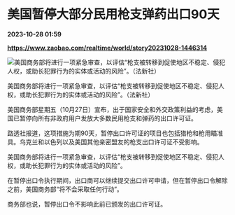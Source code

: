 # 美国暂停大部分民用枪支弹药出口90天

**2023-10-28 01:59**

**https://www.zaobao.com/realtime/world/story20231028-1446314**

![美国商务部将进行一项紧急审查，以评估“枪支被转移到促使地区不稳定、侵犯人权，或助长犯罪行为的实体或活动的风险”。（法新社）](https://static.zaobao.com/s3fs-public/styles/article_large_full/public/articles/2023/10/28/US-BIDEN-ADMINISTRATION-CRACKS-DOWN-ON-GUN-DEALERS-FOR-VIOLATION-213047.jpg?itok=PD9fNQ2Z "美国商务部将进行一项紧急审查，以评估“枪支被转移到促使地区不稳定、侵犯人权，或助长犯罪行为的实体或活动的风险”。（法新社）")

美国商务部将进行一项紧急审查，以评估“枪支被转移到促使地区不稳定、侵犯人权，或助长犯罪行为的实体或活动的风险”。（法新社）

美国商务部星期五（10月27日）宣布，出于国家安全和外交政策利益的考虑，美国已暂停向所有非政府用户发放大多数民用枪支和弹药的出口许可证。

路透社报道，这项措施为期90天，暂停出口许可证的项目也包括猎枪和枪用瞄准具。乌克兰和以色列以及美国其他亲密盟友的枪支出口许可证不受影响。

美国商务部将进行一项紧急审查，以评估“枪支被转移到促使地区不稳定、侵犯人权，或助长犯罪行为的实体或活动的风险”。

在暂停出口令执行期间，出口商可以继续提交出口许可申请，但在暂停出口令解除之前，美国商务部“将不会采取任何行动”。

商务部也说，暂停出口令不影响此前已颁发的出口许可证。